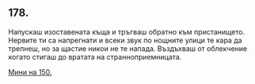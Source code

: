 ## 178.

Напускаш изоставената къща и тръгваш обратно към пристанището.
Нервите ти са напрегнати и всеки звук по нощните улици те кара да
трепнеш, но за щастие никои не те напада. Въздъхваш от облекчение
когато стигаш до вратата на странноприемницата.

[Мини на 150.](./150)
